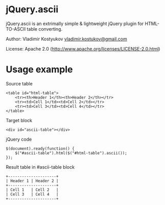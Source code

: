 jQuery.ascii
============
jQuery.ascii is an extrimally simple & lightweight jQuery plugin for HTML-TO-ASCII table converting.

Author: Vladimir Kostyukov <vladimir.kostukov@gmail.com>

License: Apache 2.0 (http://www.apache.org/licenses/LICENSE-2.0.html)

Usage example
=============

Source table

	<table id="html-table">
		<tr><th>Header 1</th><th>Header 2</th></tr>
		<tr><td>Cell 1</td><td>Cell 2</td></tr>
		<tr><td>Cell 3</td><td>Cell 4</td></tr>
	</table>

Target block

	<div id="ascii-table"></div>

jQuery code

	$(document).ready(function() {
		$("#ascii-table").html($("#html-table").ascii());
	});

Result table in #ascii-table block

	+---------------------+
	| Header 1 | Header 2 |
	+---------------------+
	| Cell 1   | Cell 2   |
	| Cell 3   | Cell 4   |
	+---------------------+
